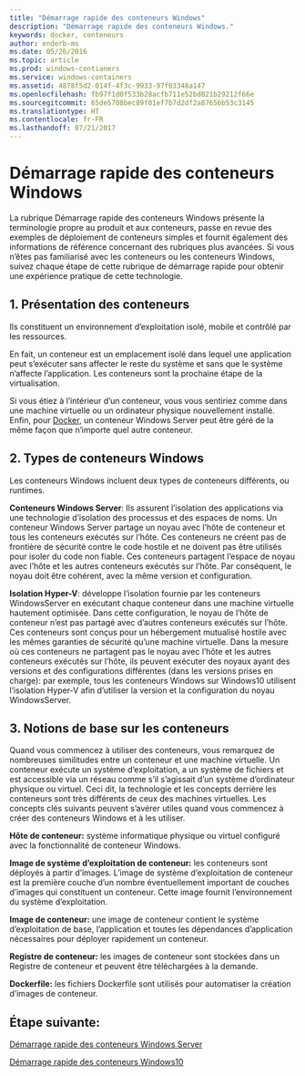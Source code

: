 ```yaml
---
title: "Démarrage rapide des conteneurs Windows"
description: "Démarrage rapide des conteneurs Windows."
keywords: docker, conteneurs
author: enderb-ms
ms.date: 05/26/2016
ms.topic: article
ms.prod: windows-contianers
ms.service: windows-containers
ms.assetid: 4878f5d2-014f-4f3c-9933-97f03348a147
ms.openlocfilehash: fb97f1d0f533b28acfb711e52bd021b29212f66e
ms.sourcegitcommit: 65de5708bec89f01ef7b7d2df2a87656b53c3145
ms.translationtype: HT
ms.contentlocale: fr-FR
ms.lasthandoff: 07/21/2017
---
```

# Démarrage rapide des conteneurs Windows

La rubrique Démarrage rapide des conteneurs Windows présente la terminologie propre au produit et aux conteneurs, passe en revue des exemples de déploiement de conteneurs simples et fournit également des informations de référence concernant des rubriques plus avancées. Si vous n’êtes pas familiarisé avec les conteneurs ou les conteneurs Windows, suivez chaque étape de cette rubrique de démarrage rapide pour obtenir une expérience pratique de cette technologie.

## 1. Présentation des conteneurs

Ils constituent un environnement d’exploitation isolé, mobile et contrôlé par les ressources.

En fait, un conteneur est un emplacement isolé dans lequel une application peut s’exécuter sans affecter le reste du système et sans que le système n’affecte l’application. Les conteneurs sont la prochaine étape de la virtualisation.

Si vous étiez à l’intérieur d’un conteneur, vous vous sentiriez comme dans une machine virtuelle ou un ordinateur physique nouvellement installé. Enfin, pour [Docker](https://www.docker.com/), un conteneur Windows Server peut être géré de la même façon que n’importe quel autre conteneur.

## 2. Types de conteneurs Windows

Les conteneurs Windows incluent deux types de conteneurs différents, ou runtimes.

**Conteneurs Windows Server**: Ils assurent l’isolation des applications via une technologie d’isolation des processus et des espaces de noms. Un conteneur Windows Server partage un noyau avec l’hôte de conteneur et tous les conteneurs exécutés sur l’hôte.  Ces conteneurs ne créent pas de frontière de sécurité contre le code hostile et ne doivent pas être utilisés pour isoler du code non fiable.  Ces conteneurs partagent l’espace de noyau avec l’hôte et les autres conteneurs exécutés sur l’hôte. Par conséquent, le noyau doit être cohérent, avec la même version et configuration.

**Isolation Hyper-V**: développe l’isolation fournie par les conteneurs WindowsServer en exécutant chaque conteneur dans une machine virtuelle hautement optimisée. Dans cette configuration, le noyau de l’hôte de conteneur n’est pas partagé avec d’autres conteneurs exécutés sur l’hôte.  Ces conteneurs sont conçus pour un hébergement mutualisé hostile avec les mêmes garanties de sécurité qu’une machine virtuelle. Dans la mesure où ces conteneurs ne partagent pas le noyau avec l’hôte et les autres conteneurs exécutés sur l’hôte, ils peuvent exécuter des noyaux ayant des versions et des configurations différentes (dans les versions prises en charge): par exemple, tous les conteneurs Windows sur Windows10 utilisent l’isolation Hyper-V afin d’utiliser la version et la configuration du noyau WindowsServer.

## 3. Notions de base sur les conteneurs

Quand vous commencez à utiliser des conteneurs, vous remarquez de nombreuses similitudes entre un conteneur et une machine virtuelle. Un conteneur exécute un système d’exploitation, a un système de fichiers et est accessible via un réseau comme s’il s’agissait d’un système d’ordinateur physique ou virtuel. Ceci dit, la technologie et les concepts derrière les conteneurs sont très différents de ceux des machines virtuelles. Les concepts clés suivants peuvent s’avérer utiles quand vous commencez à créer des conteneurs Windows et à les utiliser. 

**Hôte de conteneur:** système informatique physique ou virtuel configuré avec la fonctionnalité de conteneur Windows.

**Image de système d’exploitation de conteneur:** les conteneurs sont déployés à partir d’images. L’image de système d’exploitation de conteneur est la première couche d’un nombre éventuellement important de couches d’images qui constituent un conteneur. Cette image fournit l’environnement du système d’exploitation.

**Image de conteneur:** une image de conteneur contient le système d’exploitation de base, l’application et toutes les dépendances d’application nécessaires pour déployer rapidement un conteneur. 

**Registre de conteneur:** les images de conteneur sont stockées dans un Registre de conteneur et peuvent être téléchargées à la demande. 

**Dockerfile:** les fichiers Dockerfile sont utilisés pour automatiser la création d’images de conteneur.

## Étape suivante:

[Démarrage rapide des conteneurs Windows Server](quick-start-windows-server.md)  

[Démarrage rapide des conteneurs Windows10](quick-start-windows-10.md)

